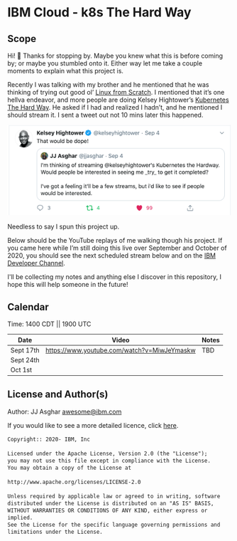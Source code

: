 # IBM Cloud - k8s The Hard Way

## Scope

Hi! :wave: Thanks for stopping by. Maybe you knew what this is before coming by; 
or maybe you stumbled onto it. Either way let me take a couple moments to 
explain what this project is.

Recently I was talking with my brother and he mentioned that he was thinking of 
trying out good ol’ [Linux from Scratch][lfs]. I mentioned that it’s one hellva 
endeavor, and more people are doing Kelsey Hightower’s [Kubernetes The Hard Way][k8s]. 
He asked if I had and realized I hadn’t, and he mentioned I should stream it. 
I sent a tweet out not 10 mins later this happened.

![](./img/kelseys-tweet.png)

Needless to say I spun this project up.

Below should be the YouTube replays of me walking though his project. If you 
came here while I’m still doing this live over September and October of 2020,
you should see the next scheduled stream below and on the [IBM Developer Channel][twitch].

I'll be collecting my notes and anything else I discover in this repository,
I hope this will help someone in the future!

## Calendar

Time: 1400 CDT || 1900 UTC 

|Date|Video|Notes|
|---|---|---|
|Sept 17th| <https://www.youtube.com/watch?v=MiwJeYmaskw> | TBD |
|Sept 24th|   | |
|Oct 1st  |   | |


## License and Author(s)

Author: JJ Asghar <awesome@ibm.com>

If you would like to see a more detailed licence, click [here](./LICENSE).

```text
Copyright:: 2020- IBM, Inc

Licensed under the Apache License, Version 2.0 (the "License");
you may not use this file except in compliance with the License.
You may obtain a copy of the License at

http://www.apache.org/licenses/LICENSE-2.0

Unless required by applicable law or agreed to in writing, software
distributed under the License is distributed on an "AS IS" BASIS,
WITHOUT WARRANTIES OR CONDITIONS OF ANY KIND, either express or implied.
See the License for the specific language governing permissions and
limitations under the License.
```

[k8s]: https://github.com/kelseyhightower/kubernetes-the-hard-way
[lfs]: http://www.linuxfromscratch.org/lfs/
[twitch]: https://twitch.tv/ibmdeveloper
